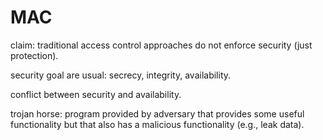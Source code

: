# MAC

claim: traditional access control approaches do not enforce security (just protection). 

security goal are usual: secrecy, integrity, availability. 

conflict between security and availability.

trojan horse: program provided by adversary that provides some 
useful functionality but that also has a malicious functionality
(e.g., leak data).


